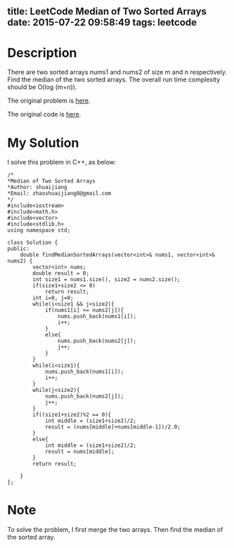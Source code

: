 title: LeetCode Median of Two Sorted Arrays
date: 2015-07-22 09:58:49
tags: leetcode
---

# Description
There are two sorted arrays nums1 and nums2 of size m and n respectively. Find the median of the two sorted arrays. The overall run time complexity should be O(log (m+n)).

The original problem is [here](https://leetcode.com/problems/median-of-two-sorted-arrays/ "Problem").

The original code is [here](https://github.com/shuaijiang/LeetCode/blob/master/MedianOfTwoSortedArrays.cpp "Code").
<!--more-->

# My Solution
I solve this problem in C++, as below:
	
	/*
	*Median of Two Sorted Arrays
	*Author: shuaijiang
	*Email: zhaoshuaijiang8@gmail.com
	*/
	#include<iostream>
	#include<math.h>
	#include<vector>
	#include<stdlib.h>
	using namespace std;
	
	class Solution {
	public:
	    double findMedianSortedArrays(vector<int>& nums1, vector<int>& nums2) {
	        vector<int> nums;
	        double result = 0;
	        int size1 = nums1.size(), size2 = nums2.size();
	        if(size1+size2 <= 0)
	        	return result;
	        int i=0, j=0;
	        while(i<size1 && j<size2){
	        	if(nums1[i] <= nums2[j]){
	        		nums.push_back(nums1[i]);
	        		i++;
	        	}
	        	else{
	        		nums.push_back(nums2[j]);
	        		j++;
	        	}
	        }
	        while(i<size1){
	        	nums.push_back(nums1[i]);
	        	i++;
	        }
	        while(j<size2){
	        	nums.push_back(nums2[j]);
	        	j++;
	        }
	        if((size1+size2)%2 == 0){
	        	int middle = (size1+size2)/2;
		        result = (nums[middle]+nums[middle-1])/2.0;
	        }
			else{
				int middle = (size1+size2)/2;
		        result = nums[middle];	   
			}
			return result;
	
	    }
	};


# Note
To solve the problem, I first merge the two arrays. Then find the median of the sorted array. 
